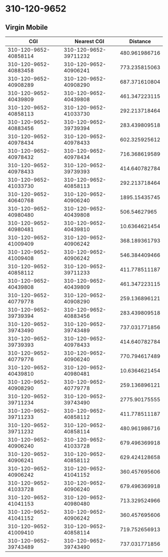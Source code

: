 # 310-120-9652
## Virgin Mobile


| CGI | Nearest CGI | Distance |
|-----|-------------|----------|
| 310-120-9652-40858114 | 310-120-9652-39711232 | 480.961986716 |
| 310-120-9652-40883458 | 310-120-9652-40906241 | 773.235815063 |
| 310-120-9652-40908289 | 310-120-9652-40908290 | 687.371610804 |
| 310-120-9652-40439809 | 310-120-9652-40439808 | 461.347223115 |
| 310-120-9652-40858113 | 310-120-9652-41033730 | 292.213718464 |
| 310-120-9652-40883456 | 310-120-9652-39739394 | 283.439809518 |
| 310-120-9652-40978434 | 310-120-9652-40978433 | 602.325925612 |
| 310-120-9652-40978432 | 310-120-9652-40978434 | 716.368619589 |
| 310-120-9652-40978433 | 310-120-9652-39739393 | 414.640782784 |
| 310-120-9652-41033730 | 310-120-9652-40858113 | 292.213718464 |
| 310-120-9652-40640768 | 310-120-9652-40906240 | 1895.15435745 |
| 310-120-9652-40980480 | 310-120-9652-40439808 | 506.54627965 |
| 310-120-9652-40980481 | 310-120-9652-40439810 | 10.6364621454 |
| 310-120-9652-41009409 | 310-120-9652-40906242 | 368.189361793 |
| 310-120-9652-41009408 | 310-120-9652-40906242 | 546.384409466 |
| 310-120-9652-40858112 | 310-120-9652-39711233 | 411.778511187 |
| 310-120-9652-40439808 | 310-120-9652-40439809 | 461.347223115 |
| 310-120-9652-40779778 | 310-120-9652-40908290 | 259.136896121 |
| 310-120-9652-39739394 | 310-120-9652-40883456 | 283.439809518 |
| 310-120-9652-39743490 | 310-120-9652-39743489 | 737.031771856 |
| 310-120-9652-39739393 | 310-120-9652-40978433 | 414.640782784 |
| 310-120-9652-40779776 | 310-120-9652-40906240 | 770.794617489 |
| 310-120-9652-40439810 | 310-120-9652-40980481 | 10.6364621454 |
| 310-120-9652-40908290 | 310-120-9652-40779778 | 259.136896121 |
| 310-120-9652-39711234 | 310-120-9652-39743490 | 2775.90175555 |
| 310-120-9652-39711233 | 310-120-9652-40858112 | 411.778511187 |
| 310-120-9652-39711232 | 310-120-9652-40858114 | 480.961986716 |
| 310-120-9652-40906240 | 310-120-9652-41033728 | 679.496369918 |
| 310-120-9652-40906241 | 310-120-9652-40858112 | 629.424128658 |
| 310-120-9652-40906242 | 310-120-9652-41041152 | 360.457695606 |
| 310-120-9652-41033728 | 310-120-9652-40906240 | 679.496369918 |
| 310-120-9652-41041153 | 310-120-9652-40980480 | 713.329524966 |
| 310-120-9652-41041152 | 310-120-9652-40906242 | 360.457695606 |
| 310-120-9652-41009410 | 310-120-9652-40858114 | 719.752656913 |
| 310-120-9652-39743489 | 310-120-9652-39743490 | 737.031771856 |
